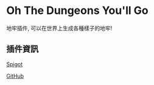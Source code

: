 # Oh The Dungeons You'll Go

地牢插件, 可以在世界上生成各種樣子的地牢!

## 插件資訊

[Spigot](https://www.spigotmc.org/resources/76437)

[GitHub](https://github.com/OhTheDungeon/OhTheDungeon)
